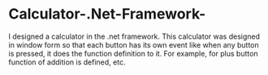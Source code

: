 # Calculator-.Net-Framework-
I designed a calculator in the .net framework. This calculator was designed in window form so that each button has its own event like when any button is pressed, it does the function definition to it. For example, for plus button function of addition is defined, etc.

